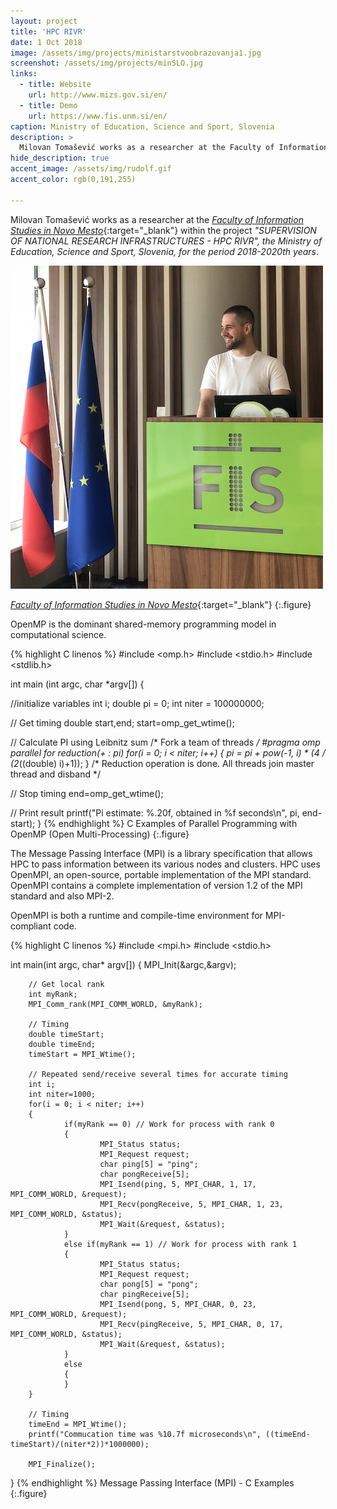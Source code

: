 ```yaml
---
layout: project
title: 'HPC RIVR'
date: 1 Oct 2018
image: /assets/img/projects/ministarstvoobrazovanja1.jpg
screenshot: /assets/img/projects/minSLO.jpg
links:
  - title: Website
    url: http://www.mizs.gov.si/en/
  - title: Demo
    url: https://www.fis.unm.si/en/
caption: Ministry of Education, Science and Sport, Slovenia
description: >
  Milovan Tomašević works as a researcher at the Faculty of Information Studies in Novo Mesto within the project "HPC RIVER" ...
hide_description: true
accent_image: /assets/img/rudolf.gif
accent_color: rgb(0,191,255)

---
```



Milovan Tomašević works as a researcher at the [_Faculty of Information Studies in Novo Mesto_](https://www.fis.unm.si/en/){:target="_blank"} within the project _"SUPERVISION OF NATIONAL RESEARCH INFRASTRUCTURES - HPC RIVR", the Ministry of Education, Science and Sport, Slovenia, for the period 2018-2020th years_.

![](/assets/img/projects/fis.png)

[_Faculty of Information Studies in Novo Mesto_](https://www.fis.unm.si/en/){:target="_blank"}
{:.figure}


OpenMP is the dominant shared-memory programming model in computational science.

{% highlight C linenos %}
#include <omp.h>
#include <stdio.h>
#include <stdlib.h>

int main (int argc, char *argv[])
{

  //initialize variables
  int i;
  double pi = 0;
  int niter = 100000000;

  // Get timing
  double start,end;
  start=omp_get_wtime();

  // Calculate PI using Leibnitz sum
  /* Fork a team of threads */
#pragma omp parallel for reduction(+ : pi)
  for(i = 0; i < niter; i++)
  {
    pi = pi + pow(-1, i) * (4 / (2*((double) i)+1));
  } /* Reduction operation is done. All threads join master thread and disband */

  // Stop timing
  end=omp_get_wtime();

  // Print result
  printf("Pi estimate: %.20f, obtained in %f seconds\n", pi, end-start);
}
{% endhighlight %}
C Examples of Parallel Programming with OpenMP (Open Multi-Processing)
{:.figure}


The Message Passing Interface (MPI) is a library specification that allows HPC to pass information between its various nodes and clusters. HPC uses OpenMPI, an open-source, portable implementation of the MPI standard. OpenMPI contains a complete implementation of version 1.2 of the MPI standard and also MPI-2.

OpenMPI is both a runtime and compile-time environment for MPI-compliant code.

{% highlight C linenos %}
#include <mpi.h>
#include <stdio.h>

int main(int argc, char* argv[])
{
        MPI_Init(&argc,&argv);

        // Get local rank
        int myRank;
        MPI_Comm_rank(MPI_COMM_WORLD, &myRank);

        // Timing
        double timeStart;
        double timeEnd;
        timeStart = MPI_Wtime();

        // Repeated send/receive several times for accurate timing
        int i;
        int niter=1000;
        for(i = 0; i < niter; i++)
        {
                if(myRank == 0) // Work for process with rank 0
                {
                        MPI_Status status;
                        MPI_Request request;
                        char ping[5] = "ping";
                        char pongReceive[5];
                        MPI_Isend(ping, 5, MPI_CHAR, 1, 17, MPI_COMM_WORLD, &request);
                        MPI_Recv(pongReceive, 5, MPI_CHAR, 1, 23, MPI_COMM_WORLD, &status);
                        MPI_Wait(&request, &status);
                }
                else if(myRank == 1) // Work for process with rank 1
                {
                        MPI_Status status;
                        MPI_Request request;
                        char pong[5] = "pong";
                        char pingReceive[5];
                        MPI_Isend(pong, 5, MPI_CHAR, 0, 23, MPI_COMM_WORLD, &request);
                        MPI_Recv(pingReceive, 5, MPI_CHAR, 0, 17, MPI_COMM_WORLD, &status);
                        MPI_Wait(&request, &status);
                }
                else
                {
                }
        }

        // Timing
        timeEnd = MPI_Wtime();
        printf("Commucation time was %10.7f microseconds\n", ((timeEnd-timeStart)/(niter*2))*1000000);

        MPI_Finalize();
}
{% endhighlight %}
Message Passing Interface (MPI) - C Examples
{:.figure}
